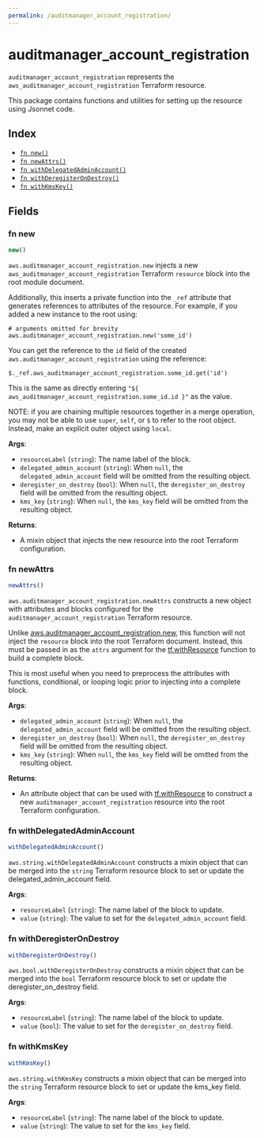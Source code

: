 ```yaml
---
permalink: /auditmanager_account_registration/
---
```


# auditmanager_account_registration

`auditmanager_account_registration` represents the `aws_auditmanager_account_registration` Terraform resource.



This package contains functions and utilities for setting up the resource using Jsonnet code.


## Index

* [`fn new()`](#fn-new)
* [`fn newAttrs()`](#fn-newattrs)
* [`fn withDelegatedAdminAccount()`](#fn-withdelegatedadminaccount)
* [`fn withDeregisterOnDestroy()`](#fn-withderegisterondestroy)
* [`fn withKmsKey()`](#fn-withkmskey)

## Fields

### fn new

```ts
new()
```


`aws.auditmanager_account_registration.new` injects a new `aws_auditmanager_account_registration` Terraform `resource`
block into the root module document.

Additionally, this inserts a private function into the `_ref` attribute that generates references to attributes of the
resource. For example, if you added a new instance to the root using:

    # arguments omitted for brevity
    aws.auditmanager_account_registration.new('some_id')

You can get the reference to the `id` field of the created `aws.auditmanager_account_registration` using the reference:

    $._ref.aws_auditmanager_account_registration.some_id.get('id')

This is the same as directly entering `"${ aws_auditmanager_account_registration.some_id.id }"` as the value.

NOTE: if you are chaining multiple resources together in a merge operation, you may not be able to use `super`, `self`,
or `$` to refer to the root object. Instead, make an explicit outer object using `local`.

**Args**:
  - `resourceLabel` (`string`): The name label of the block.
  - `delegated_admin_account` (`string`):  When `null`, the `delegated_admin_account` field will be omitted from the resulting object.
  - `deregister_on_destroy` (`bool`):  When `null`, the `deregister_on_destroy` field will be omitted from the resulting object.
  - `kms_key` (`string`):  When `null`, the `kms_key` field will be omitted from the resulting object.

**Returns**:
- A mixin object that injects the new resource into the root Terraform configuration.


### fn newAttrs

```ts
newAttrs()
```


`aws.auditmanager_account_registration.newAttrs` constructs a new object with attributes and blocks configured for the `auditmanager_account_registration`
Terraform resource.

Unlike [aws.auditmanager_account_registration.new](#fn-auditmanageraccountregistrationnew), this function will not inject the `resource`
block into the root Terraform document. Instead, this must be passed in as the `attrs` argument for the
[tf.withResource](https://github.com/tf-libsonnet/core/tree/main/docs#fn-withresource) function to build a complete block.

This is most useful when you need to preprocess the attributes with functions, conditional, or looping logic prior to
injecting into a complete block.

**Args**:
  - `delegated_admin_account` (`string`):  When `null`, the `delegated_admin_account` field will be omitted from the resulting object.
  - `deregister_on_destroy` (`bool`):  When `null`, the `deregister_on_destroy` field will be omitted from the resulting object.
  - `kms_key` (`string`):  When `null`, the `kms_key` field will be omitted from the resulting object.

**Returns**:
  - An attribute object that can be used with [tf.withResource](https://github.com/tf-libsonnet/core/tree/main/docs#fn-withresource) to construct a new `auditmanager_account_registration` resource into the root Terraform configuration.


### fn withDelegatedAdminAccount

```ts
withDelegatedAdminAccount()
```

`aws.string.withDelegatedAdminAccount` constructs a mixin object that can be merged into the `string`
Terraform resource block to set or update the delegated_admin_account field.



**Args**:
  - `resourceLabel` (`string`): The name label of the block to update.
  - `value` (`string`): The value to set for the `delegated_admin_account` field.


### fn withDeregisterOnDestroy

```ts
withDeregisterOnDestroy()
```

`aws.bool.withDeregisterOnDestroy` constructs a mixin object that can be merged into the `bool`
Terraform resource block to set or update the deregister_on_destroy field.



**Args**:
  - `resourceLabel` (`string`): The name label of the block to update.
  - `value` (`bool`): The value to set for the `deregister_on_destroy` field.


### fn withKmsKey

```ts
withKmsKey()
```

`aws.string.withKmsKey` constructs a mixin object that can be merged into the `string`
Terraform resource block to set or update the kms_key field.



**Args**:
  - `resourceLabel` (`string`): The name label of the block to update.
  - `value` (`string`): The value to set for the `kms_key` field.

